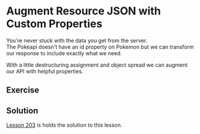 # Augment Resource JSON with Custom Properties

You're never stuck with the data you get from the server.  
The Pokeapi doesn't have an id property on Pokemon but we can transform our response to include exactly what we need.

With a little destructuring assignment and object spread we can augment our API with helpful properties.

## Exercise

## Solution

[Lesson 203](../203) is holds the solution to this lesson.
